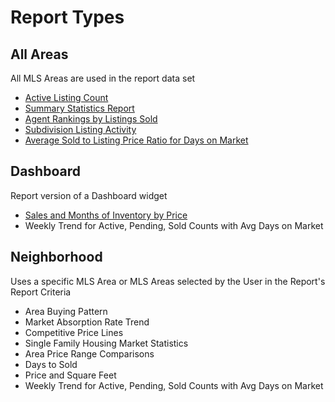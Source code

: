 # Report Types 
## All Areas
All MLS Areas are used in the report data set
- [Active Listing Count](../Reports/ReportTypes/reda_rpt_type_active_listing_count.md)
- [Summary Statistics Report](../Reports/ReportTypes/reda_rpt_type_allarea_summary_stats.md)
- [Agent Rankings by Listings Sold](../Reports/ReportTypes/reda_rpt_type_agent_rankings.md)
- [Subdivision Listing Activity](../Reports/ReportTypes/reda_rpt_type_subdivision_activity.md)
- [Average Sold to Listing Price Ratio for Days on Market](../Reports/ReportTypes/reda_rpt_type_avg_sold_to_listing.md)

## Dashboard
Report version of a Dashboard widget
- [Sales and Months of Inventory by Price](../Reports/ReportTypes/reda_rpt_type_sales_inventory_by_price.md)
- Weekly Trend for Active, Pending, Sold Counts with Avg Days on Market

## Neighborhood
Uses a specific MLS Area or MLS Areas selected by the User in the Report's Report Criteria
- Area Buying Pattern
- Market Absorption Rate Trend
- Competitive Price Lines
- Single Family Housing Market Statistics
- Area Price Range Comparisons
- Days to Sold
- Price and Square Feet
- Weekly Trend for Active, Pending, Sold Counts with Avg Days on Market

